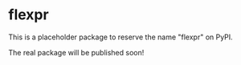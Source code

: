 # flexpr

This is a placeholder package to reserve the name "flexpr" on PyPI.

The real package will be published soon!